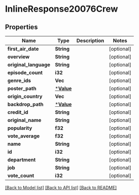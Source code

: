 # InlineResponse20076Crew

## Properties

Name | Type | Description | Notes
------------ | ------------- | ------------- | -------------
**first_air_date** | **String** |  | [optional] 
**overview** | **String** |  | [optional] 
**original_language** | **String** |  | [optional] 
**episode_count** | **i32** |  | [optional] 
**genre_ids** | **Vec<i32>** |  | [optional] 
**poster_path** | [***Value**](.md) |  | [optional] 
**origin_country** | **Vec<String>** |  | [optional] 
**backdrop_path** | [***Value**](.md) |  | [optional] 
**credit_id** | **String** |  | [optional] 
**original_name** | **String** |  | [optional] 
**popularity** | **f32** |  | [optional] 
**vote_average** | **f32** |  | [optional] 
**name** | **String** |  | [optional] 
**id** | **i32** |  | [optional] 
**department** | **String** |  | [optional] 
**job** | **String** |  | [optional] 
**vote_count** | **i32** |  | [optional] 

[[Back to Model list]](../README.md#documentation-for-models) [[Back to API list]](../README.md#documentation-for-api-endpoints) [[Back to README]](../README.md)



